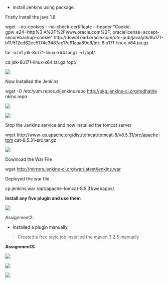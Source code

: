 -   Install Jenkins using package.

Fristly Install the java 1.8

wget --no-cookies --no-check-certificate --header "Cookie: gpw_e24=http%3
A%2F%2Fwww.oracle.com%2F; oraclelicense=accept-securebackup-cookie" http://downl
oad.oracle.com/otn-pub/java/jdk/8u171-b11/512cd62ec5174c3487ac17c61aaa89e8/jdk-8
u171-linux-x64.tar.gz

tar -xzvf jdk-8u171-linux-x64.tar.gz -d /opt/

cd jdk-8u171-linux-x64.tar.gz /opt/

![](media/182cb7c21a67a299a5e86fbd8bd43e46.png)

Now Installed the Jenkins

wget -O /etc/yum.repos.d/jenkins.repo http://pkg.jenkins-ci.org/redhat/je
nkins.repo

![](media/300fdcb38bb675d46ec9db2e1684aca9.png)

![](media/c860eb8b6066a30064012bad318d0c4c.png)

Stop the Jenkins service and now installed the tomcat server

wget http://www-us.apache.org/dist/tomcat/tomcat-8/v8.5.31/src/apache-tom
cat-8.5.31-src.tar.gz

![](media/3f52e37ec92ba6404a4b4b7e8dc8ae0a.png)

Download the War File

wget <http://mirrors.jenkins-ci.org/war/latest/jenkins.war>

Deployed the war file

cp jenkins.war /opt/apache-tomcat-8.5.31/webapps/.

**Install any five plugin and use them**

![](media/1b077e43f7dc3a1b700b22f773c6b260.png)

Assignment2:

-   Installed a plugin manually.

>   Created a free style job installed the maven 3.2.5 manually

**Assignment3:**

![](media/9501ccc77b83ff017162a0522110e3ab.png)

![](media/6793e4ca42caa0c11f984264d7623bc3.png)

![](media/c4f6a84d4f4ff087d0659e9a6aa22bb6.png)
